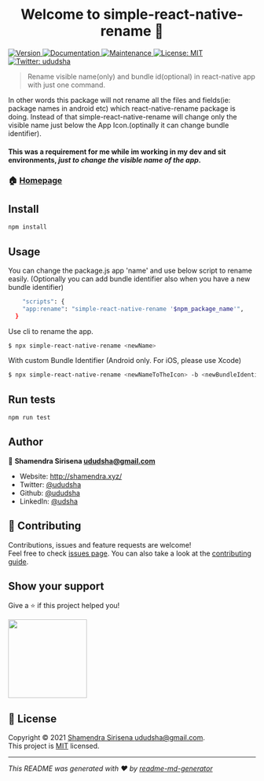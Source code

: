 <h1 align="center">Welcome to simple-react-native-rename 👋</h1>
<p>
  <a href="https://www.npmjs.com/package/simple-react-native-rename" target="_blank">
    <img alt="Version" src="https://img.shields.io/npm/v/simple-react-native-rename.svg">
  </a>
  <a href="https://github.com/ududsha/simple-react-native-rename#readme" target="_blank">
    <img alt="Documentation" src="https://img.shields.io/badge/documentation-yes-brightgreen.svg" />
  </a>
  <a href="https://github.com/ududsha/simple-react-native-rename/graphs/commit-activity" target="_blank">
    <img alt="Maintenance" src="https://img.shields.io/badge/Maintained%3F-yes-green.svg" />
  </a>
  <a href="https://github.com/ududsha/simple-react-native-rename/blob/master/LICENSE" target="_blank">
    <img alt="License: MIT" src="https://img.shields.io/github/license/ududsha/simple-react-native-rename" />
  </a>
  <a href="https://twitter.com/ududsha" target="_blank">
    <img alt="Twitter: ududsha" src="https://img.shields.io/twitter/follow/ududsha.svg?style=social" />
  </a>
</p>

> Rename visible name(only) and bundle id(optional) in react-native app with just one command.

In other words this package will not rename all the files and fields(ie: package names in android etc) which react-native-rename package is doing. 
Instead of that simple-react-native-rename will change only the visible name just below the App Icon.(optinally it can change bundle identifier). 

#### This was a requirement for me while im working in my dev and sit environments, *just to change the visible name of the app*.

### 🏠 [Homepage](https://github.com/ududsha/simple-react-native-rename#readme)

## Install

```sh
npm install
```

## Usage
You can change the package.js app 'name' and use below script to rename easily. (Optionally you can add bundle identifier also when you have a new bundle identifier)
```sh
	"scripts": {
    "app:rename": "simple-react-native-rename '$npm_package_name'",
  }
```

Use cli to rename the app.
```sh
$ npx simple-react-native-rename <newName>
```

With custom Bundle Identifier (Android only. For iOS, please use Xcode)
```sh
$ npx simple-react-native-rename <newNameToTheIcon> -b <newBundleIdentifier>
```

## Run tests

```sh
npm run test
```

## Author

👤 **Shamendra Sirisena <ududsha@gmail.com>**

* Website: http://shamendra.xyz/
* Twitter: [@ududsha](https://twitter.com/ududsha)
* Github: [@ududsha](https://github.com/ududsha)
* LinkedIn: [@udsha](https://linkedin.com/in/udsha)

## 🤝 Contributing

Contributions, issues and feature requests are welcome!<br />Feel free to check [issues page](https://github.com/ududsha/simple-react-native-rename/issues). You can also take a look at the [contributing guide](https://github.com/ududsha/simple-react-native-rename/blob/master/CONTRIBUTING.md).

## Show your support

Give a ⭐️ if this project helped you!

<a href="https://www.patreon.com/shamendra">
  <img src="https://c5.patreon.com/external/logo/become_a_patron_button@2x.png" width="160">
</a>

## 📝 License

Copyright © 2021 [Shamendra Sirisena <ududsha@gmail.com>](https://github.com/ududsha).<br />
This project is [MIT](https://github.com/ududsha/simple-react-native-rename/blob/master/LICENSE) licensed.

***
_This README was generated with ❤️ by [readme-md-generator](https://github.com/kefranabg/readme-md-generator)_
